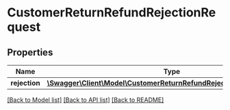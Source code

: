 # CustomerReturnRefundRejectionRequest

## Properties
Name | Type | Description | Notes
------------ | ------------- | ------------- | -------------
**rejection** | [**\Swagger\Client\Model\CustomerReturnRefundRejectionRequestRejection**](CustomerReturnRefundRejectionRequestRejection.md) |  | 

[[Back to Model list]](../../README.md#documentation-for-models) [[Back to API list]](../../README.md#documentation-for-api-endpoints) [[Back to README]](../../README.md)

